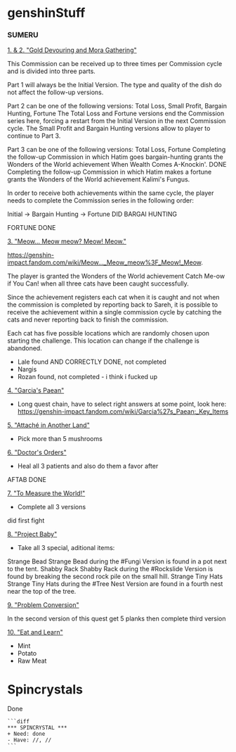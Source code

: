  # genshinStuff </h1>

<h3>SUMERU</h3>

<ins>1. & 2. "Gold Devouring and Mora Gathering"</ins>

This Commission can be received up to three times per Commission cycle and is divided into three parts.

Part 1 will always be the Initial Version. The type and quality of the dish do not affect the follow-up versions.

Part 2 can be one of the following versions: Total Loss, Small Profit, Bargain Hunting, Fortune
The Total Loss and Fortune versions end the Commission series here, forcing a restart from the Initial Version in the next Commission cycle.
The Small Profit and Bargain Hunting versions allow to player to continue to Part 3.

Part 3 can be one of the following versions: Total Loss, Fortune
Completing the follow-up Commission in which Hatim goes bargain-hunting grants the Wonders of the World achievement When Wealth Comes A-Knockin'. DONE
Completing the follow-up Commission in which Hatim makes a fortune grants the Wonders of the World achievement Kalimi's Fungus.

In order to receive both achievements within the same cycle, the player needs to complete the Commission series in the following order:

Initial → Bargain Hunting → Fortune
DID BARGAI HUNTING

FORTUNE DONE

<ins>3. "Meow... Meow meow? Meow! Meow."</ins>

https://genshin-impact.fandom.com/wiki/Meow..._Meow_meow%3F_Meow!_Meow.

The player is granted the Wonders of the World achievement Catch Me-ow if You Can! when all three cats have been caught successfully.

Since the achievement registers each cat when it is caught and not when the commission is completed by reporting back to Sareh, it is possible to receive the achievement within a single commission cycle by catching the cats and never reporting back to finish the commission.

Each cat has five possible locations which are randomly chosen upon starting the challenge. This location can change if the challenge is abandoned.

- Lale found AND CORRECTLY DONE, not completed
- Nargis
- Rozan found, not completed - i think i fucked up

<ins>4. "Garcia's Paean"</ins>

- Long quest chain, have to select right answers at some point, look here:
https://genshin-impact.fandom.com/wiki/Garcia%27s_Paean:_Key_Items

<ins>5. "Attaché in Another Land"</ins>

- Pick more than 5 mushrooms

<ins>6. "Doctor's Orders"</ins>

- Heal all 3 patients and also do them a favor after

AFTAB DONE

<ins>7. "To Measure the World!"</ins>

- Complete all 3 versions

did first fight

<ins>8. "Project Baby"</ins>

- Take all 3 special, aditional items:

Strange Bead Strange Bead during the #Fungi Version is found in a pot next to the tent.
Shabby Rack Shabby Rack during the #Rockslide Version is found by breaking the second rock pile on the small hill.
Strange Tiny Hats Strange Tiny Hats during the #Tree Nest Version are found in a fourth nest near the top of the tree.

<ins>9. "Problem Conversion"</ins>

In the second version of this quest get 5 planks then complete third version

<ins>10. "Eat and Learn"</ins>

- Mint
- Potato
- Raw Meat



# Spincrystals </h1>

Done

~~~
```diff
*** SPINCRYSTAL ***
+ Need: done
- Have: //, //
```
~~~